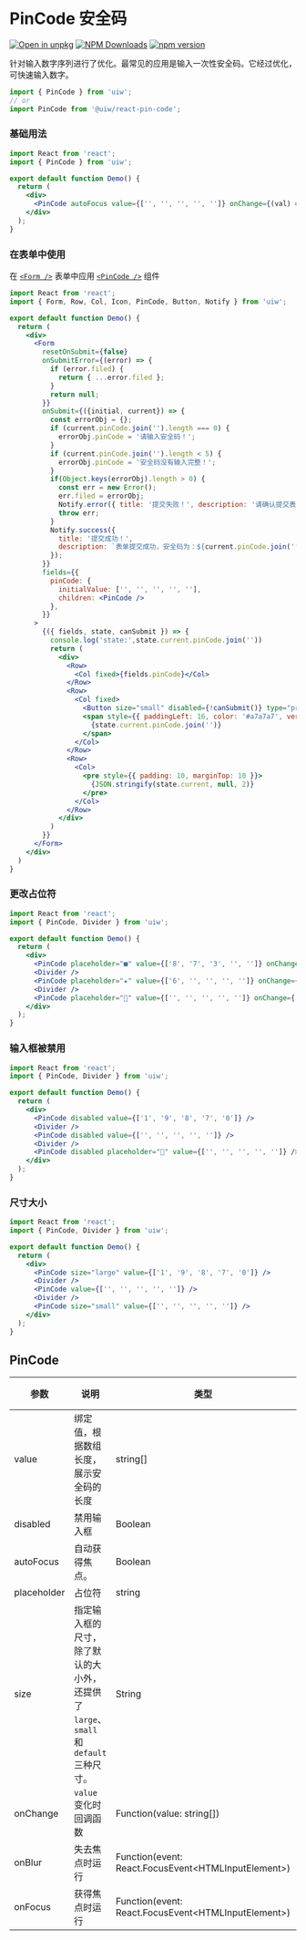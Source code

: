 PinCode 安全码
===

[![Open in unpkg](https://img.shields.io/badge/Open%20in-unpkg-blue)](https://uiwjs.github.io/npm-unpkg/#/pkg/@uiw/react-pin-code/file/README.md)
[![NPM Downloads](https://img.shields.io/npm/dm/@uiw/react-pin-code.svg?style=flat)](https://www.npmjs.com/package/@uiw/react-pin-code)
[![npm version](https://img.shields.io/npm/v/@uiw/react-pin-code.svg?label=@uiw/react-pin-code)](https://npmjs.com/@uiw/react-pin-code)

针对输入数字序列进行了优化。最常见的应用是输入一次性安全码。它经过优化，可快速输入数字。

```jsx
import { PinCode } from 'uiw';
// or
import PinCode from '@uiw/react-pin-code';
```

### 基础用法

```jsx mdx:preview&bg=#fff
import React from 'react';
import { PinCode } from 'uiw';

export default function Demo() {
  return (
    <div>
      <PinCode autoFocus value={['', '', '', '', '']} onChange={(val) => console.log(val)} />
    </div>
  );
}
```

### 在表单中使用

在 [`<Form />`](#/components/form) 表单中应用 [`<PinCode />`](#/components/pin-code) 组件

```jsx mdx:preview&bg=#fff
import React from 'react';
import { Form, Row, Col, Icon, PinCode, Button, Notify } from 'uiw';

export default function Demo() {
  return (
    <div>
      <Form
        resetOnSubmit={false}
        onSubmitError={(error) => {
          if (error.filed) {
            return { ...error.filed };
          }
          return null;
        }}
        onSubmit={({initial, current}) => {
          const errorObj = {};
          if (current.pinCode.join('').length === 0) {
            errorObj.pinCode = '请输入安全码！';
          }
          if (current.pinCode.join('').length < 5) {
            errorObj.pinCode = '安全码没有输入完整！';
          }
          if(Object.keys(errorObj).length > 0) {
            const err = new Error();
            err.filed = errorObj;
            Notify.error({ title: '提交失败！', description: '请确认提交表单是否正确！' });
            throw err;
          }
          Notify.success({
            title: '提交成功！',
            description: `表单提交成功，安全码为：${current.pinCode.join('')}！`,
          });
        }}
        fields={{
          pinCode: {
            initialValue: ['', '', '', '', ''],
            children: <PinCode />
          },
        }}
      >
        {({ fields, state, canSubmit }) => {
          console.log('state:',state.current.pinCode.join(''))
          return (
            <div>
              <Row>
                <Col fixed>{fields.pinCode}</Col>
              </Row>
              <Row>
                <Col fixed>
                  <Button size="small" disabled={!canSubmit()} type="primary" htmlType="submit">提交</Button>
                  <span style={{ paddingLeft: 16, color: '#a7a7a7', verticalAlign: 'middle' }}>
                    {state.current.pinCode.join('')}
                  </span>
                </Col>
              </Row>
              <Row>
                <Col>
                  <pre style={{ padding: 10, marginTop: 10 }}>
                    {JSON.stringify(state.current, null, 2)}
                  </pre>
                </Col>
              </Row>
            </div>
          )
        }}
      </Form>
    </div>
  )
}
```

### 更改占位符

```jsx mdx:preview&bg=#fff
import React from 'react';
import { PinCode, Divider } from 'uiw';

export default function Demo() {
  return (
    <div>
      <PinCode placeholder="■" value={['8', '7', '3', '', '']} onChange={(val) => console.log(val)} />
      <Divider />
      <PinCode placeholder="★" value={['6', '', '', '', '']} onChange={(val) => console.log(val)} />
      <Divider />
      <PinCode placeholder="🤣" value={['', '', '', '', '']} onChange={(val) => console.log(val)} />
    </div>
  );
}
```

### 输入框被禁用

```jsx mdx:preview&bg=#fff
import React from 'react';
import { PinCode, Divider } from 'uiw';

export default function Demo() {
  return (
    <div>
      <PinCode disabled value={['1', '9', '8', '7', '0']} />
      <Divider />
      <PinCode disabled value={['', '', '', '', '']} />
      <Divider />
      <PinCode disabled placeholder="🤣" value={['', '', '', '', '']} />
    </div>
  );
}
```

### 尺寸大小

```jsx mdx:preview&bg=#fff
import React from 'react';
import { PinCode, Divider } from 'uiw';

export default function Demo() {
  return (
    <div>
      <PinCode size="large" value={['1', '9', '8', '7', '0']} />
      <Divider />
      <PinCode value={['', '', '', '', '']} />
      <Divider />
      <PinCode size="small" value={['', '', '', '', '']} />
    </div>
  );
}
```

## PinCode

| 参数 | 说明 | 类型 | 默认值 |
|--------- |-------- |--------- |-------- |
| value | 绑定值，根据数组长度，展示安全码的长度 | string[] | - |
| disabled | 禁用输入框 | Boolean | `false` |
| autoFocus | 自动获得焦点。 | Boolean | - |
| placeholder | 占位符 | string | `○` |
| size | 指定输入框的尺寸，除了默认的大小外，还提供了 `large`、`small` 和 `default` 三种尺寸。 | String | - |
| onChange | `value` 变化时回调函数 | Function(value: string[]) | - |
| onBlur | 失去焦点时运行 | Function(event: React.FocusEvent<HTMLInputElement\>) | - |
| onFocus | 获得焦点时运行 | Function(event: React.FocusEvent<HTMLInputElement\>) | - |